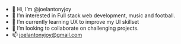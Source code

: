 - 👋 Hi, I’m @joelantonyjoy
- 👀 I’m interested in Full stack web development, music and football.
- 🌱 I’m currently learning UX to improve my UI skillset
- 💞️ I’m looking to collaborate on challenging projects.
- 📫 joelantonyjoy@gmail.com

<!---
joelantonyjoy/joelantonyjoy is a ✨ special ✨ repository because its `README.md` (this file) appears on your GitHub profile.
You can click the Preview link to take a look at your changes.
--->
